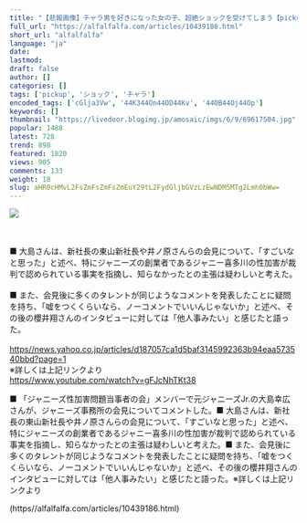 ```yaml
---
title: "【悲報画像】チャラ男を好きになった女の子、超絶ショックを受けてしまう【pickup】 "
full_url: "https://alfalfalfa.com/articles/10439186.html"
short_url: "alfalfalfa"
language: "ja"
date: 
lastmod: 
draft: false
author: []
categories: []
tags: ['pickup', 'ショック', 'チャラ']
encoded_tags: ['cGlja3Vw', '44K344On44OD44Kv', '44OB44Oj44Op']
keywords: []
thumbnail: "https://livedoor.blogimg.jp/amosaic/imgs/6/9/69617504.jpg"
popular: 1488
latest: 728
trend: 898
featured: 1820
views: 905
comments: 133
weight: 18
slug: aHR0cHMvL2FsZmFsZmFsZmEuY29tL2FydGljbGVzLzEwNDM5MTg2Lmh0bWw=
---
```


![](https://livedoor.blogimg.jp/amosaic/imgs/6/9/69617504.jpg)

<div><br> <br> ■ 大島さんは、新社長の東山新社長や井ノ原さんらの会見について、「すごいなと思った」と述べ、特にジャニーズの創業者であるジャニー喜多川の性加害が裁判で認められている事実を指摘し、知らなかったとの主張は疑わしいと考えた。<br> <br> ■ また、会見後に多くのタレントが同じようなコメントを発表したことに疑問を持ち、「嘘をつくくらいなら、ノーコメントでいいんじゃないか」と述べ、その後の櫻井翔さんのインタビューに対しては「他人事みたい」と感じたと語った。<br> <br> <a href='https//news.yahoo.co.jp/articles/d187057ca1d5baf3145992363b94eaa573540bbd?page=1' target='_blank' rel='nofollow'>https//news.yahoo.co.jp/articles/d187057ca1d5baf3145992363b94eaa573540bbd?page=1</a><br> ※詳しくは上記リンクより<br> <a href='https//www.youtube.com/watch?v=gFJcNhTKt38' target='_blank' rel='nofollow'>https//www.youtube.com/watch?v=gFJcNhTKt38</a><br> <p>■ 「ジャニーズ性加害問題当事者の会」メンバーで元ジャニーズJr.の大島幸広さんが、ジャニーズ事務所の会見についてコメントした。■ 大島さんは、新社長の東山新社長や井ノ原さんらの会見について、「すごいなと思った」と述べ、特にジャニーズの創業者であるジャニー喜多川の性加害が裁判で認められている事実を指摘し、知らなかったとの主張は疑わしいと考えた。■ また、会見後に多くのタレントが同じようなコメントを発表したことに疑問を持ち、「嘘をつくくらいなら、ノーコメントでいいんじゃないか」と述べ、その後の櫻井翔さんのインタビューに対しては「他人事みたい」と感じたと語った。※詳しくは上記リンクより</p></div>

(https//alfalfalfa.com/articles/10439186.html)
